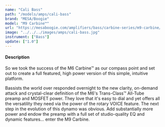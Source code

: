 ```yaml
---
name: "Cali Bass"
path: "/models/amps/cali-bass"
brand: "MESA/Boogie"
model: "M9 Carbine™"
url: "https://mesaboogie.com/amplifiers/bass/carbine-series/m9-carbine/index.html"
image: "../../../images/amps/cali-bass.jpg"
instrument: ["Bass"]
update: ["1.0"]
---
```

#### Description
So we took the success of the M6 Carbine™ as our compass point and set out to create a full featured, high power version of this simple, intuitive platform.

Bassists the world over responded overnight to the new clarity, on-demand attack and crystal-clear definition of the M6's Trans-Class™ All-Tube preamp and MOSFET power. They love that it's easy to dial and yet offers all the versatility they need via the power of the rotary VOICE feature. The next step in the evolution of this dynamo was obvious. Add substantially more power and endow the preamp with a full set of studio-quality EQ and dynamic features… enter the M9 Carbine.